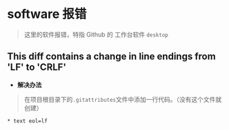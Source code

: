 # software 报错

> 这里的软件报错，特指 Github 的 工作台软件 `desktop` 

## This diff contains a change in line endings from 'LF' to 'CRLF'
- **解决办法**  
> 在项目根目录下的`.gitattributes`文件中添加一行代码。（没有这个文件就创建）
```
* text eol=lf
```
